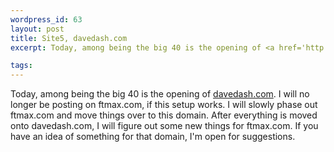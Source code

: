 ```yaml
--- 
wordpress_id: 63
layout: post
title: Site5, davedash.com
excerpt: Today, among being the big 40 is the opening of <a href='http://davedash.com'>davedash.com</a>.  I will no longer be posting on ftmax.com, if this setup works.  I will slowly phase out ftmax.com and move things over to this domain.  After everything is moved onto davedash.com, I will figure out some new things for ftmax.com.  If you have an idea of something for that domain, I'm open for suggestions.

tags: 
---
```


Today, among being the big 40 is the opening of <a href='http://davedash.com'>davedash.com</a>.  I will no longer be posting on ftmax.com, if this setup works.  I will slowly phase out ftmax.com and move things over to this domain.  After everything is moved onto davedash.com, I will figure out some new things for ftmax.com.  If you have an idea of something for that domain, I'm open for suggestions.
